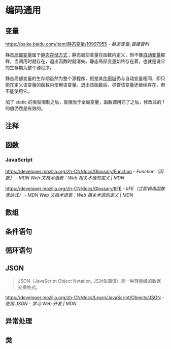 # 编码通用

## 变量

https://baike.baidu.com/item/静态变量/10997955 - *静态变量_百度百科*

静态[局部变量](https://baike.baidu.com/item/%E5%B1%80%E9%83%A8%E5%8F%98%E9%87%8F)属于[静态存储方式](https://baike.baidu.com/item/%E9%9D%99%E6%80%81%E5%AD%98%E5%82%A8%E6%96%B9%E5%BC%8F)；静态局部变量在函数内定义，但不像[自动变量](https://baike.baidu.com/item/%E8%87%AA%E5%8A%A8%E5%8F%98%E9%87%8F)那样，当调用时就存在，退出函数时就消失。静态局部变量始终存在着，也就是说它的生存期为整个源程序。

静态局部变量的生存期虽然为整个源程序，但是其[作用域](https://baike.baidu.com/item/%E4%BD%9C%E7%94%A8%E5%9F%9F)仍与自动变量相同，即只能在定义该变量的函数内使用该变量。退出该函数后，尽管该变量还继续存在，但不能使用它。

加了 static 的类型限制之后，就相当于全局变量，函数调用完了之后，修改过的 f 的值仍然是有效的。

## 注释

## 函数

### JavaScript

https://developer.mozilla.org/zh-CN/docs/Glossary/Function - *Function（函数） - MDN Web 文档术语表：Web 相关术语的定义 | MDN*

https://developer.mozilla.org/zh-CN/docs/Glossary/IIFE - *IIFE（立即调用函数表达式） - MDN Web 文档术语表：Web 相关术语的定义 | MDN*

## 数组

## 条件语句

## 循环语句

## JSON

> JSON（JavaScript Object Notation, JS对象简谱）是一种轻量级的数据交换格式。

https://developer.mozilla.org/zh-CN/docs/Learn/JavaScript/Objects/JSON - *使用 JSON - 学习 Web 开发 | MDN*

## 异常处理

## 类
